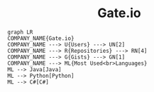 <h1 align="center">Gate.io</h1>

```mermaid
graph LR
COMPANY_NAME{Gate.io}
COMPANY_NAME ---> U{Users} ---> UN[2]
COMPANY_NAME ---> R{Repositories} ---> RN[4]
COMPANY_NAME ---> G{Gists} ---> GN[1]
COMPANY_NAME ---> ML{Most Used<br>Languages}
ML --> Java[Java]
ML --> Python[Python]
ML --> C#[C#]
```

